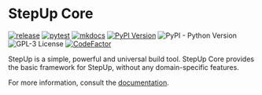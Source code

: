 <!-- markdownlint-disable line-length -->

# StepUp Core

[![release](https://github.com/reproducible-reporting/stepup-core/actions/workflows/release.yaml/badge.svg)](https://github.com/reproducible-reporting/stepup-core/actions/workflows/release.yaml)
[![pytest](https://github.com/reproducible-reporting/stepup-core/actions/workflows/pytest.yaml/badge.svg)](https://github.com/reproducible-reporting/stepup-core/actions/workflows/pytest.yaml)
[![mkdocs](https://github.com/reproducible-reporting/stepup-core/actions/workflows/mkdocs.yaml/badge.svg)](https://github.com/reproducible-reporting/stepup-core/actions/workflows/mkdocs.yaml)
[![PyPI Version](https://img.shields.io/pypi/v/stepup)](https://pypi.org/project/stepup/)
![PyPI - Python Version](https://img.shields.io/pypi/pyversions/stepup)
![GPL-3 License](https://img.shields.io/github/license/reproducible-reporting/stepup-core)
[![CodeFactor](https://www.codefactor.io/repository/github/reproducible-reporting/stepup-core/badge)](https://www.codefactor.io/repository/github/reproducible-reporting/stepup-core)

StepUp is a simple, powerful and universal build tool.
StepUp Core provides the basic framework for StepUp, without any domain-specific features.

For more information, consult the
[documentation](http://reproducible-reporting.github.io/stepup-core).
